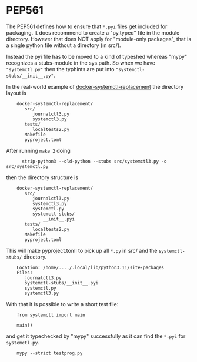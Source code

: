 # PEP561

The PEP561 defines how to ensure that `*.pyi` files get included for
packaging. It does recommend to create a "py.typed" file in the module 
directory. However that does NOT apply for "module-only packages", that 
is a single python file without a directory (in src/).

Instead the pyi file has to be moved to a kind of typeshed whereas "mypy"
recognizes a stubs-module in the sys.path. So when we have `"systemctl.py"` 
then the typhints are put into `"systemctl-stubs/__init__.py"`.

In the real-world example of [docker-systemctl-replacement](https://github.com/gdraheim/docker-systemctl-replacement)
the directory layout is 

        docker-systemctl-replacement/
           src/
              journalctl3.py
              systemctl3.py
           tests/
              localtests2.py
           Makefile
           pyproject.toml
       
After running `make 2` doing

          strip-python3 --old-python --stubs src/systemctl3.py -o src/systemctl.py
      
then the directory structure is

        docker-systemctl-replacement/
           src/
              journalctl3.py
              systemctl3.py
              systemctl.py
              systemctl-stubs/
                  __init__.pyi
           tests/
              localtests2.py
           Makefile
           pyproject.toml
       
This will make pyproject.toml to pick up all `*.py` in src/ and the `systemctl-stubs/` directory.

        Location: /home/..../.local/lib/python3.11/site-packages
        Files:
           journalctl3.py
           systemctl-stubs/__init__.pyi
           systemctl.py
           systemctl3.py
           
With that it is possible to write a short test file:

        from systemctl import main

        main()

and get it typechecked by "mypy" successfully as it can find the `*.pyi` for `systemctl.py`.

        mypy --strict testprog.py


